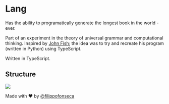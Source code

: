 # Lang

Has the ability to programatically generate the longest book in the world - ever.

Part of an experiment in the theory of universal grammar and computational thinking. Inspired by [John Fish](https://www.github.com/johnafish); the idea was to try and recreate his program (written in Python) using TypeScript.

Written in TypeScript.

## Structure

<img src="https://i.ibb.co/CtTSt4j/Untitled-Diagram.png" />

Made with ❤️ by [@filippofonseca](https://www.twitter.com/filippofonseca)
